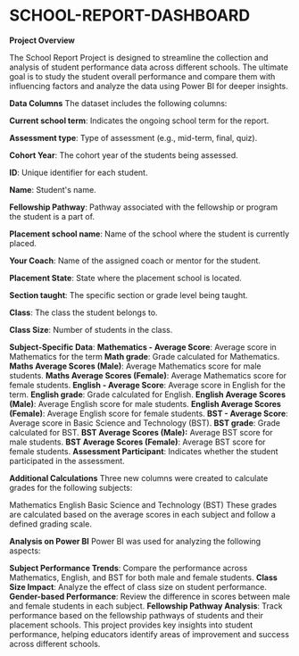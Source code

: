 # SCHOOL-REPORT-DASHBOARD

**Project Overview**

The School Report Project is designed to streamline the collection and analysis of student performance data across different schools. The ultimate goal is to study the student overall performance and compare them with influencing factors and analyze the data using Power BI for deeper insights.

**Data Columns**
The dataset includes the following columns:

**Current school term**: Indicates the ongoing school term for the report.

**Assessment type**: Type of assessment (e.g., mid-term, final, quiz).

**Cohort Year**: The cohort year of the students being assessed.

**ID**: Unique identifier for each student.

**Name**: Student's name.

**Fellowship Pathway**: Pathway associated with the fellowship or program the student is a part of.

**Placement school name**: Name of the school where the student is currently placed.

**Your Coach**: Name of the assigned coach or mentor for the student.

**Placement State**: State where the placement school is located.

**Section taught**: The specific section or grade level being taught.

**Class**: The class the student belongs to.

**Class Size**: Number of students in the class.


**Subject-Specific Data**:
**Mathematics - Average Score**: Average score in Mathematics for the term
**Math grade**: Grade calculated for Mathematics.
**Maths Average Scores (Male)**: Average Mathematics score for male students.
**Maths Average Scores (Female)**: Average Mathematics score for female students.
**English - Average Score**: Average score in English for the term.
**English grade**: Grade calculated for English.
**English Average Scores (Male)**: Average English score for male students.
**English Average Scores (Female)**: Average English score for female students.
**BST - Average Score**: Average score in Basic Science and Technology (BST).
**BST grade**: Grade calculated for BST.
**BST Average Scores (Male):** Average BST score for male students.
**BST Average Scores (Female)**: Average BST score for female students.
**Assessment Participant**: Indicates whether the student participated in the assessment.


**Additional Calculations**
Three new columns were created to calculate grades for the following subjects:

Mathematics
English
Basic Science and Technology (BST)
These grades are calculated based on the average scores in each subject and follow a defined grading scale.


**Analysis on Power BI**
Power BI was used for analyzing the following aspects:

**Subject Performance Trends**: Compare the performance across Mathematics, English, and BST for both male and female students.
**Class Size Impact**: Analyze the effect of class size on student performance.
**Gender-based Performance**: Review the difference in scores between male and female students in each subject.
**Fellowship Pathway Analysis**: Track performance based on the fellowship pathways of students and their placement schools.
This project provides key insights into student performance, helping educators identify areas of improvement and success across different schools.
